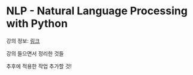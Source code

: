 # NLP - Natural Language Processing with Python

강의 정보: [링크](https://www.udemy.com/course/nlp-natural-language-processing-with-python/)

강의 들으면서 정리한 것들 

추후에 적용한 작업 추가할 것! 
